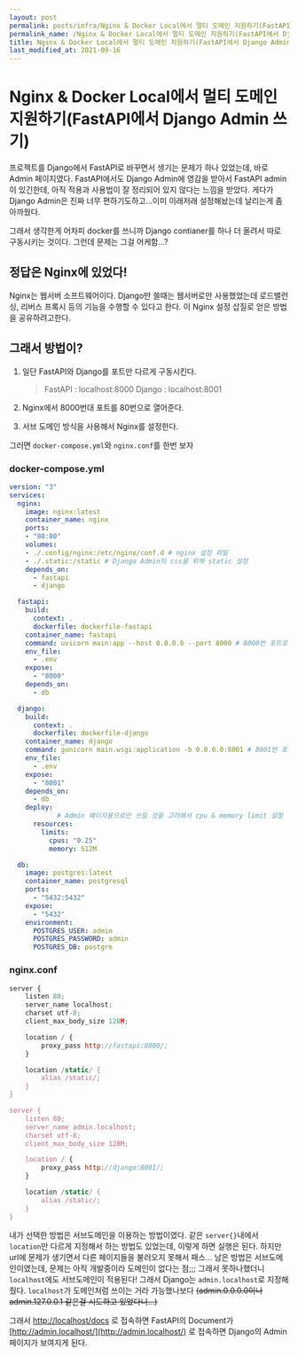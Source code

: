 ```yaml
---
layout: post
permalink: posts/infra/Nginx & Docker Local에서 멀티 도메인 지원하기(FastAPI에서 Django Admin 쓰기)
permalink_name: /Nginx & Docker Local에서 멀티 도메인 지원하기(FastAPI에서 Django Admin 쓰기)
title: Nginx & Docker Local에서 멀티 도메인 지원하기(FastAPI에서 Django Admin 쓰기)
last_modified_at: 2021-09-16
---
```

# Nginx & Docker Local에서 멀티 도메인 지원하기(FastAPI에서 Django Admin 쓰기)

 프로젝트를 Django에서 FastAPI로 바꾸면서 생기는 문제가 하나 있었는데, 바로 Admin 페이지였다.
FastAPI에서도 Django Admin에 영감을 받아서 FastAPI admin이 있긴한데, 아직 적용과 사용법이 잘 정리되어 있지 않다는 느낌을 받았다.  게다가 Django Admin은 진짜 너무 편하기도하고...이미 이래저래 설정해놨는데 날리는게 좀 아까웠다.

 그래서 생각한게 어차피 docker를 쓰니까 Django contianer를 하나 더 올려서 따로 구동시키는 것이다. 그런데 문제는 그걸 어케함...?

## 정답은 Nginx에 있었다!

 Nginx는 웹서버 소프트웨어이다. Django만 쓸때는 웹서버로만 사용했었는데 로드밸런싱, 리버스 프록시 등의 기능을 수행할 수 있다고 한다. 이 Nginx 설정 삽질로 얻은 방법을 공유하려고한다.

## 그래서 방법이?

1. 일단 FastAPI와 Django를 포트만 다르게 구동시킨다.
    
    > FastAPI : localhost:8000
    Django : localhost:8001
    > 
2. Nginx에서 8000번대 포트를 80번으로 열어준다.
3. 서브 도메인 방식을 사용해서 Nginx를 설정한다.

그러면 `docker-compose.yml`와 `nginx.conf`를 한번 보자

### docker-compose.yml

```yaml
version: "3"
services:
  nginx:
    image: nginx:latest
    container_name: nginx
    ports:
    - "80:80"
    volumes:
    - ./.config/nginx:/etc/nginx/conf.d # nginx 설정 파일
    - ./.static:/static # Django Admin의 css을 위해 static 설정
    depends_on:
      - fastapi
      - django

  fastapi:
    build:
      context: .
      dockerfile: dockerfile-fastapi
    container_name: fastapi
    command: uvicorn main:app --host 0.0.0.0 --port 8000 # 8000번 포트로 서버 실행
    env_file:
      - .env
    expose:
      - "8000"
    depends_on:
      - db

  django:
    build:
      context: .
      dockerfile: dockerfile-django
    container_name: django
    command: gunicorn main.wsgi:application -b 0.0.0.0:8001 # 8001번 포트로 서버 실행
    env_file:
      - .env
    expose:
      - "8001"
    depends_on:
      - db
    deploy:
			# Admin 페이지용으로만 쓰일 것을 고려해서 cpu & memory limit 설정
      resources:
        limits:
          cpus: "0.25"
          memory: 512M

  db:
    image: postgres:latest
    container_name: postgresql
    ports:
      - "5432:5432"
    expose:
      - "5432"
    environment:
      POSTGRES_USER: admin
      POSTGRES_PASSWORD: admin
      POSTGRES_DB: postgre
```

### nginx.conf

```jsx
server {
    listen 80;
    server_name localhost;
    charset utf-8;
    client_max_body_size 128M;

    location / {
        proxy_pass http://fastapi:8000/;
    }

    location /static/ {
        alias /static/;
    }
}

server {
    listen 80;
    server_name admin.localhost;
    charset utf-8;
    client_max_body_size 128M;

    location / {
        proxy_pass http://django:8001/;
    }

    location /static/ {
        alias /static/;
    }
}
```

 내가 선택한 방법은 서브도메인을 이용하는 방법이였다. 같은 `server{}`내에서 `location`만 다르게 지정해서 하는 방법도 있었는데, 이렇게 하면 실행은 된다. 하지만 url에 문제가 생기면서 다른 페이지들을 불러오지 못해서 패스...
 남은 방법은 서브도메인이였는데, 문제는 아직 개발중이라 도메인이 없다는 점;;; 그래서 못하나했더니 `localhost`에도 서브도메인이 적용된다! 그래서 Django는 `admin.localhost`로 지정해줬다. `localhost`가 도메인처럼 쓰이는 거라 가능했나보다 ~~(admin.0.0.0.0이나 admin.127.0.0.1 같은걸 시도하고 있었다니...)~~

 그래서 [http://localhost/docs](http://localhost/docs) 로 접속하면 FastAPI의 Document가
[http://admin.localhost/](http://admin.localhost/) 로 접속하면 Django의 Admin 페이지가 보여지게 된다.
